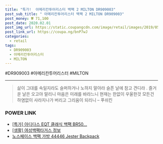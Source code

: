 ```yaml
--- 
title: "특가!  아메리칸투어리스터 백팩 2 MILTON DR909003" 
post_sub_title: " 아메리칸투어리스터 백팩 2 MILTON DR909003" 
post_money: ₩ 71,100 
post_date: 2020.02.01 
post_img_url: https://static.coupangcdn.com/image/retail/images/2019/05/09/11/5/47c63e6b-7ea7-412d-8123-1f1742837c2e.jpg 
post_link_url: https://coupa.ng/bnP7wJ 
categories: 
  - retail 
tags: 
  - DR909003 
  - 아메리칸투어리스터 
  - MILTON 
--- 
```

  #DR909003 #아메리칸투어리스터 #MILTON 
<hr> 

> 삶이 그대를 속일지라도 슬퍼하거나 노하지 말아라 슬픈 날에 참고 견디라 . 즐거운 날은 오고야 말리니 마음은 미래를 바라느니 현재는 한없이 우울한것 모든건 하염없이 사라지나가 버리고 그리움이 되리니 – 푸쉬킨 


### POWER LINK

* <a href="https://blog.naver.com/an0733/221792437079" target="_blank">[특가] 아디다스 EQT 클래식 백팩 BR50...</a>
* <a href="https://blog.naver.com/fasyy4321/221762394503" target="_blank"> [생활] 여성백팩타거스 정보 </a>
* <a href="https://blog.naver.com/santokki14/221786638252" target="_blank">노스페이스 백팩 가방 44446 Jester Backpack</a>
